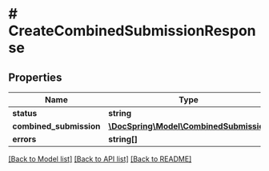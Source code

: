 # # CreateCombinedSubmissionResponse

## Properties

Name | Type | Description | Notes
------------ | ------------- | ------------- | -------------
**status** | **string** |  |
**combined_submission** | [**\DocSpring\Model\CombinedSubmission**](CombinedSubmission.md) |  |
**errors** | **string[]** |  | [optional]

[[Back to Model list]](../../README.md#models) [[Back to API list]](../../README.md#endpoints) [[Back to README]](../../README.md)
